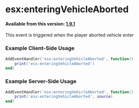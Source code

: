 # esx:enteringVehicleAborted

#### Available from this version: [1.9.1](https://github.com/esx-framework/esx_core/releases/tag/1.9.1)

This event is triggered when the player aborted vehicle enter

### Example Client-Side Usage

```lua
AddEventHandler('esx:enteringVehicleAborted', function()
    print('esx:enteringVehicleAborted')
end)
```

### Example Server-Side Usage

```lua
AddEventHandler('esx:enteringVehicleAborted', function()
    print('esx:enteringVehicleAborted', source)
end)
```
